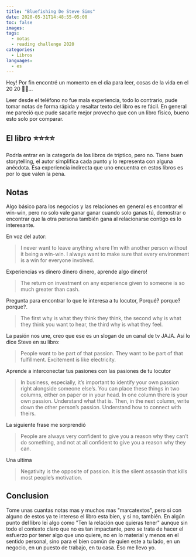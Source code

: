```yaml
---
title: "Bluefishing De Steve Sims"
date: 2020-05-31T14:48:55-05:00
toc: false
images:
tags:
  - notas
  - reading challenge 2020
categories:
  - Libros
languages:
  - es
---
```


Hey! Por fin encontré un momento en el día para leer, cosas de la vida en el 20 20 🤷‍♂️...

Leer desde el teléfono no fue mala experiencia, todo lo contrario, pude tomar notas de forma rápida y resaltar texto del libro es re fácil. En general me pareció que pude sacarle mejor provecho que con un libro físico, bueno esto solo por comparar.

## El libro ⭐️⭐️⭐️⭐️

Podría entrar en la categoría de los libros de tríptico, pero no. Tiene buen storytelling, el autor simplifica cada punto y lo representa con alguna anécdota. Esa experiencia indirecta que uno encuentra en estos libros es por lo que valen la pena.

## Notas

Algo básico para los negocios y las relaciones en general es encontrar el win-win, pero no solo vale ganar ganar cuando solo ganas tú, demostrar o encontrar que la otra persona también gana al relacionarse contigo es lo interesante.

En voz del autor:

> I never want to leave anything where I’m with another person without it being a win-win.
> I always want to make sure that every environment is a win for everyone involved.

Experiencias vs dinero dinero dinero, aprende algo dinero!

> The return on investment on any experience given to someone is so much greater than cash.

Pregunta para encontrar lo que le interesa a tu locutor, Porqué? porque? porque?.

> The first why is what they think they think, the second why is what they think you want to hear, the third why is what they feel.

La pasión nos une, creo que ese es un slogan de un canal de tv JAJA. Así lo dice Steve en su libro:

> People want to be part of that passion. They want to be part of that fulfillment. Excitement is like electricity.

Aprende a interconectar tus pasiones con las pasiones de tu locutor

> In business, especially, it’s important to identify your own passion right alongside someone else’s. You can place these things in two columns, either on paper or in your head. In one column there is your own passion. Understand what that is. Then, in the next column, write down the other person’s passion. Understand how to connect with theirs.

La siguiente frase me sorprendió

> People are always very confident to give you a reason why they can’t do something, and not at all confident to give you a reason why they can.

Una ultima

> Negativity is the opposite of passion. It is the silent assassin that kills most people’s motivation.

## Conclusion

Tome unas cuantas notas mas y muchos mas "marcatextos", pero si con alguno de estos ya te intereso el libro esta bien, y si no, también.
En algún punto del libro leí algo como "Ten la relación que quieras tener" aunque sin todo el contexto claro que no es tan impactante, pero se trata de hacer el esfuerzo por tener algo que uno quiere, no en lo material y menos en el sentido personal, sino para el bien común de quien este a tu lado, en un negocio, en un puesto de trabajo, en tu casa. Eso me llevo yo.
